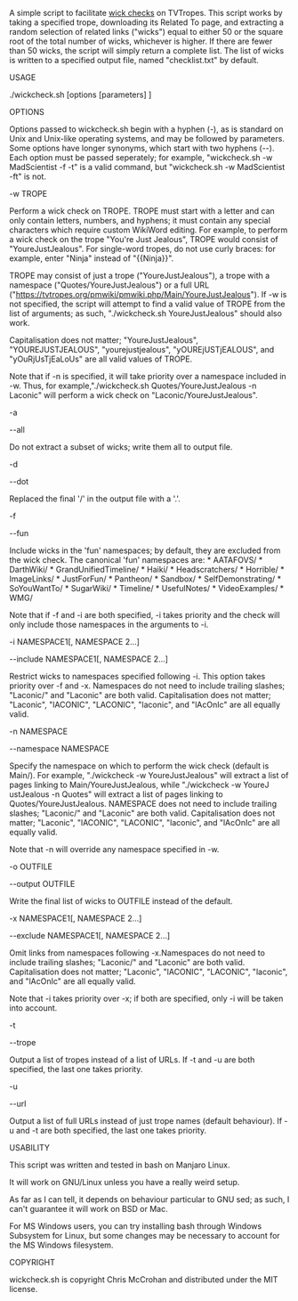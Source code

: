 A simple script to facilitate [wick checks](https://tvtropes.org/pmwiki/pmwiki.php/Administrivia/HowToDoAWickCheck) on TVTropes. This script works by taking a specified trope, downloading its Related To page, and extracting a random selection of related links ("wicks") equal to either 50 or the square root of the total number of wicks, whichever is higher. If there are fewer than 50 wicks, the script will simply return a complete list. The list of wicks is written to a specified output file, named "checklist.txt" by default.

USAGE

./wickcheck.sh [options [parameters] ] 

OPTIONS

Options passed to wickcheck.sh begin with a hyphen (-), as is standard on Unix and Unix-like operating systems, and may be followed by parameters. Some options have longer synonyms, which start with two hyphens (--). Each option must be passed seperately; for example, "wickcheck.sh -w MadScientist -f -t" is a valid command, but "wickcheck.sh -w MadScientist -ft" is not.

  -w TROPE
  
  Perform a wick check on TROPE. TROPE must start with a letter and can only contain letters, numbers, and hyphens; it must contain any special characters which require custom WikiWord editing. For example, to perform a wick check on the trope "You're Just Jealous", TROPE would consist of "YoureJustJealous". For single-word tropes, do not use curly braces: for example, enter "Ninja" instead of "{{Ninja}}".

  TROPE may consist of just a trope ("YoureJustJealous"), a trope with a namespace ("Quotes/YoureJustJealous") or a full URL ("https://tvtropes.org/pmwiki/pmwiki.php/Main/YoureJustJealous"). If -w is not specified, the script will attempt to find a valid value of TROPE from the list of arguments; as such, "./wickcheck.sh YoureJustJealous" should also work.

  Capitalisation does not matter; "YoureJustJealous", "YOUREJUSTJEALOUS", "yourejustjealous", "yOUREjUSTjEALOUS", and "yOuRjUsTjEaLoUs" are all valid values of TROPE.

  Note that if -n is specified, it will take priority over a namespace included in -w. Thus, for example,"./wickcheck.sh Quotes/YoureJustJealous -n Laconic" will perform a wick check on "Laconic/YoureJustJealous".

  -a
  
  --all
  
  Do not extract a subset of wicks; write them all to output file.

  -d
  
  --dot
  
  Replaced the final '/' in the output file with a '.'.

  -f
  
  --fun
  
  Include wicks in the 'fun' namespaces; by default, they are excluded from the wick check. The canonical 'fun' namespaces are:
    * AATAFOVS/
    * DarthWiki/
    * GrandUnifiedTimeline/
    * Haiki/
    * Headscratchers/
    * Horrible/
    * ImageLinks/
    * JustForFun/
    * Pantheon/
    * Sandbox/
    * SelfDemonstrating/
    * SoYouWantTo/
    * SugarWiki/
    * Timeline/
    * UsefulNotes/
    * VideoExamples/
    * WMG/

  Note that if -f and -i are both specified, -i takes priority and the check will only include those namespaces in the arguments to -i.

  -i NAMESPACE1[, NAMESPACE 2...]
  
  --include NAMESPACE1[, NAMESPACE 2...]
  
  Restrict wicks to namespaces specified following -i. This option takes priority over -f and -x. Namespaces do not need to include trailing slashes; "Laconic/" and "Laconic" are both valid. Capitalisation does not matter; "Laconic", "lACONIC", "LACONIC", "laconic", and "lAcOnIc" are all equally valid.
    
  -n NAMESPACE
  
  --namespace NAMESPACE
  
  Specify the namespace on which to perform the wick check (default is Main/). For example, "./wickcheck -w YoureJustJealous" will extract a list of pages linking to Main/YoureJustJealous, while "./wickcheck -w YoureJ\
ustJealous -n Quotes" will extract a list of pages linking to Quotes/YoureJustJealous. NAMESPACE does not need to include trailing slashes; "Laconic/" and "Laconic" are both valid. Capitalisation does not matter; "Laconic", "lACONIC", "LACONIC", "laconic", and "lAcOnIc" are all equally valid.

  Note that -n will override any namespace specified in -w.

  -o OUTFILE
  
  --output OUTFILE
  
  Write the final list of wicks to OUTFILE instead of the default.

  -x NAMESPACE1[, NAMESPACE 2...]
  
  --exclude NAMESPACE1[, NAMESPACE 2...]
  
  Omit links from namespaces following -x.Namespaces do not need to include trailing slashes; "Laconic/" and "Laconic" are both valid. Capitalisation does not matter; "Laconic", "lACONIC", "LACONIC", "laconic", and "lAcOnIc" are all equally valid.

  Note that -i takes priority over -x; if both are specified, only -i will be taken into account.

  -t
  
  --trope
  
  Output a list of tropes instead of a list of URLs. If -t and -u are both specified, the last one takes priority.

  -u
  
  --url
  
  Output a list of full URLs instead of just trope names (default behaviour). If -u and -t are both specified, the last one takes priority.

USABILITY

This script was written and tested in bash on Manjaro Linux.

It will work on GNU/Linux unless you have a really weird setup.

As far as I can tell, it depends on behaviour particular to GNU sed; as such, I can't guarantee it will work on BSD or Mac.

For MS Windows users, you can try installing bash through Windows Subsystem for Linux, but some changes may be necessary to account for the MS Windows filesystem.

COPYRIGHT

wickcheck.sh is copyright Chris McCrohan and distributed under the MIT license.

